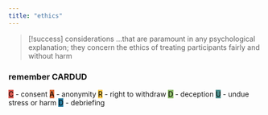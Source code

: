 ```yaml
---
title: "ethics"
---
```

> [!success] considerations
> ...that are paramount in any psychological explanation; they concern the ethics of treating participants fairly and without harm

### remember CARDUD
<mark style="background: #d95950;">C</mark> - consent
<mark style="background: #d96d3f;">A</mark> - anonymity
<mark style="background: #F9C74F;">R</mark> - right to withdraw
<mark style="background: #90BE6D;">D</mark> - deception
<mark style="background: #4D908E;">U</mark> - undue stress or harm
<mark style="background: #277DA1;">D</mark> - debriefing



